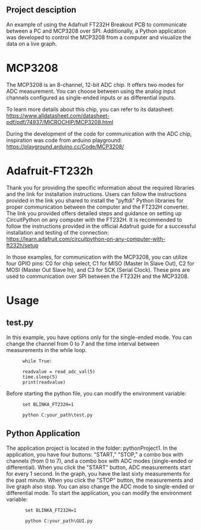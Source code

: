 ## Project desciption
An example of using the Adafruit FT232H Breakout PCB to communicate between a PC and MCP3208 over SPI. Additionally, a Python application was developed to control the MCP3208 from a computer and visualize the data on a live graph.

MCP3208
=======
The MCP3208 is an 8-channel, 12-bit ADC chip. It offers two modes for ADC measurement. You can choose between using the analog input channels configured as single-ended inputs or as differential inputs.

To learn more details about this chip, you can refer to its datasheet:
https://www.alldatasheet.com/datasheet-pdf/pdf/74937/MICROCHIP/MCP3208.html

During the development of the code for communication with the ADC chip, inspiration was code from arduino playground: https://playground.arduino.cc/Code/MCP3208/

Adafruit-FT232h
=======
Thank you for providing the specific information about the required libraries and the link for installation instructions. Users can follow the instructions provided in the link you shared to install the "pyftdi" Python libraries for proper communication between the computer and the FT232H converter. The link you provided offers detailed steps and guidance on setting up CircuitPython on any computer with the FT232H. It is recommended to follow the instructions provided in the official Adafruit guide for a successful installation and testing of the connection:
https://learn.adafruit.com/circuitpython-on-any-computer-with-ft232h/setup

In those examples, for communication with the MCP3208, you can utilize four GPIO pins: C0 for chip select, C1 for MISO (Master In Slave Out), C2 for MOSI (Master Out Slave In), and C3 for SCK (Serial Clock). These pins are used to communication over SPI between the FT232H and the MCP3208.

Usage
=======

## test.py
  In this example, you have options only for the single-ended mode. You can change the channel from 0 to 7 and the time interval between measurements in the while loop.
  
          while True:

          readvalue = read_adc_val(5)
          time.sleep(5)
          print(readvalue)
          
  Before starting the python file, you can modify the environment variable:
   
          set BLINKA_FT232H=1
                
          python C:your_path\test.py
   
 
## Python Application

The application project is located in the folder: pythonProject1. In the application, you have four buttons: "START," "STOP," a combo box with channels (from 0 to 7), and a combo box with ADC modes (single-ended or differential). When you click the "START" button, ADC measurements start for every 1 second. In the graph, you have the last sixty measurements for the past minute. When you click the "STOP" button, the measurements and live graph also stop. You can also change the ADC mode to single-ended or differential mode.
To start the application, you can modify the environment variable:

           set BLINKA_FT232H=1
                
           python C:your_path\GUI.py

